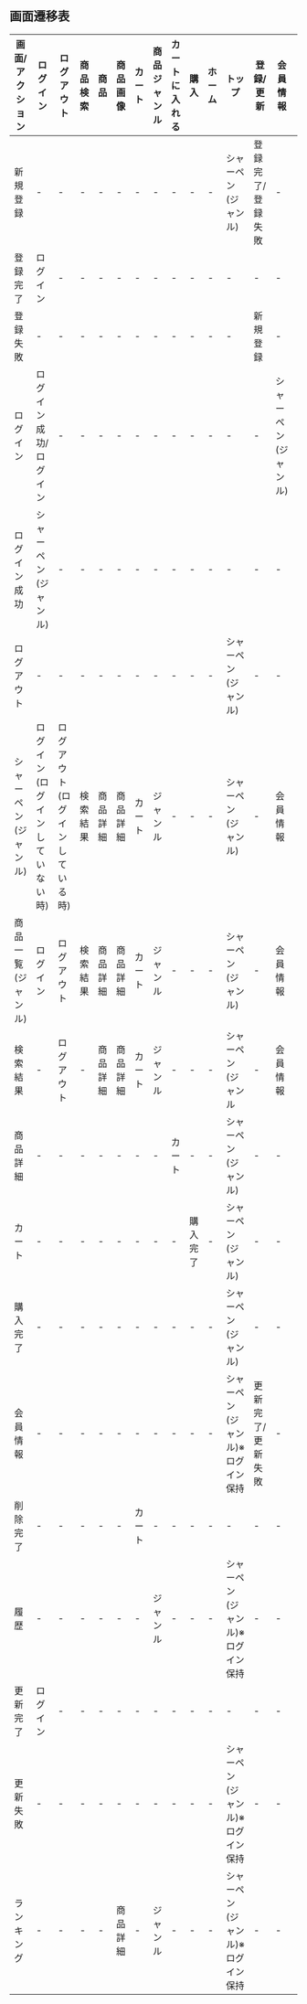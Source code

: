 ## 画面遷移表

|画面/アクション|ログイン|ログアウト|商品検索|商品|商品画像|カート|商品ジャンル|カートに入れる|購入|ホーム|トップ|登録/更新|会員情報|削除|履歴|ランキング|
|--------------|-------|---------|-------|----|--------|-----|-------|-------------|---|------|-----|--------|--------|--|----|--|
|新規登録|-|-|-|-|-|-|-|-|-|-|シャーペン(ジャンル)|登録完了/登録失敗|-|-|-|-|
|登録完了|ログイン|-|-|-|-|-|-|-|-|-|-|-|-|-|-|-|
|登録失敗|-|-|-|-|-|-|-|-|-|-|-|新規登録|-|-|-|-|
|ログイン|ログイン成功/ログイン|-|-|-|-|-|-|-|-|-|-|-|シャーペン(ジャンル)|-|-|-|-|-|
|ログイン成功|シャーペン(ジャンル)|-|-|-|-|-|-|-|-|-|-|-|-|-|-|-|-|
|ログアウト|-|-|-|-|-|-|-|-|-|-|シャーペン(ジャンル)|-|-|-|-|-|
|シャーペン(ジャンル)|ログイン(ログインしていない時)|ログアウト(ログインしている時)|検索結果|商品詳細|商品詳細|カート|ジャンル|-|-|-|シャーペン(ジャンル)|-|会員情報|-|履歴|ランキング|
|商品一覧(ジャンル)|ログイン|ログアウト|検索結果|商品詳細|商品詳細|カート|ジャンル|-|-|-|シャーペン(ジャンル)|-|会員情報|-|履歴|ランキング|
|検索結果|-|ログアウト|-|商品詳細|商品詳細|カート|ジャンル|-|-|-|シャーペン(ジャンル|-|会員情報|-|履歴|-|
|商品詳細|-|-|-|-|-|-|-|カート|-|-|シャーペン(ジャンル)|-|-|-|-|-|
|カート|-|-|-|-|-|-|-|-|購入完了|-|シャーペン(ジャンル)|-|-|削除完了|-|-|
|購入完了|-|-|-|-|-|-|-|-|-|-|シャーペン(ジャンル)|-|-|-|-|-|
|会員情報|-|-|-|-|-|-|-|-|-|-|シャーペン(ジャンル)※ログイン保持|更新完了/更新失敗|-|-|-|-|
|削除完了|-|-|-|-|-|カート|-|-|-|-|-|-|-|-|-|-|
|履歴|-|-|-|-|-|-|ジャンル|-|-|-|シャーペン(ジャンル)※ログイン保持|-|-|-|-|-|
|更新完了|ログイン|-|-|-|-|-|-|-|-|-|-|-|-|-|-|-|
|更新失敗|-|-|-|-|-|-|-|-|-|-|シャーペン(ジャンル)※ログイン保持|-|-|-|-|-|
|ランキング|-|-|-|-|商品詳細|-|ジャンル|-|-|-|シャーペン(ジャンル)※ログイン保持|-|-|-|-|-|

